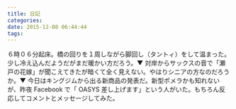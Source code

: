 ```yaml
---
title: 日記
categories:
date: 2015-12-08 06:44:44
tags:
---
```


６時０６分起床。橋の回りを１周しながら脚回し（タントィ）をして温まった。少し冷え込んだようだがまだ暖かい方だろう。▼ 対岸からサックスの音で「瀬戸の花嫁」が聞こえてきたが暗くて全く見えない。やはりシニアの方なのだろうか。▼ 今日はキングジムから出る新商品の発表だ。新型ポメラかも知れないが、昨夜 Facebook で「 OASYS 差し上げます」という人がいた。もちろん反応してコメントとメッセージしてみた。